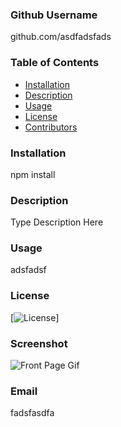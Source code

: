  

  ### Github Username ###
  
  github.com/asdfadsfads 


  
  ### Table of Contents ### 
  
  * [Installation](#installation)
  * [Description](#description)
  * [Usage](#usage)
  * [License](#license)
  * [Contributors](#contributors)

  
  ### Installation ###

  npm install

  
  ### Description ###

  Type Description Here

  ### Usage ###

  adsfadsf

  ### License ###

  [![License](https://img.shields.io/badge/License-MIT-yellow.svg)]

  ### Screenshot ### 

  ![Front Page Gif](./images/readmescreenshot.gif)
  
  ### Email ###
  
  fadsfasdfa
  


